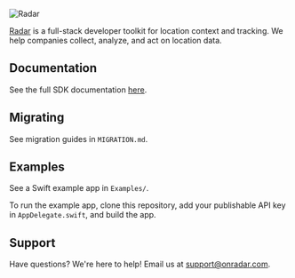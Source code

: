 ![Radar](https://raw.githubusercontent.com/RadarLabs/RadarSDK-iOS/master/logo.png)

[Radar](https://www.onradar.com) is a full-stack developer toolkit for location context and tracking. We help companies collect, analyze, and act on location data.

## Documentation

See the full SDK documentation [here](https://www.onradar.com/documentation/sdk).

## Migrating

See migration guides in `MIGRATION.md`.

## Examples

See a Swift example app in `Examples/`.

To run the example app, clone this repository, add your publishable API key in `AppDelegate.swift`, and build the app.

## Support

Have questions? We're here to help! Email us at [support@onradar.com](mailto:support@onradar.com).